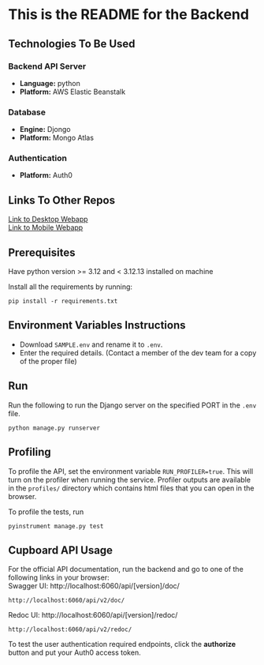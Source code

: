 # This is the README for the Backend

## Technologies To Be Used
### Backend API Server
- **Language:** python
- **Platform:** AWS Elastic Beanstalk
### Database
- **Engine:** Djongo
- **Platform:** Mongo Atlas
### Authentication
- **Platform:** Auth0

## Links To Other Repos
[Link to Desktop Webapp](https://github.com/COMP4350-Team2/Desktop-WebApp) <br/>
[Link to Mobile Webapp](https://github.com/COMP4350-Team2/Mobile-WebApp)

## Prerequisites
Have python version >= 3.12 and < 3.12.13 installed on machine

Install all the requirements by running:
```
pip install -r requirements.txt
```

## Environment Variables Instructions
- Download `SAMPLE.env` and rename it to `.env`. 
- Enter the required details. (Contact a member of the dev team for a copy of the proper file)

## Run
Run the following to run the Django server on the specified PORT in the `.env` file.
```
python manage.py runserver
```

## Profiling
To profile the API, set the environment variable `RUN_PROFILER=true`. This will turn on the profiler when running the service.
Profiler outputs are available in the `profiles/` directory which contains html files that you can open in the browser.

To profile the tests, run 
```
pyinstrument manage.py test
```

## Cupboard API Usage
For the official API documentation, run the backend and go to one of the following links in your browser:  
Swagger UI: http://localhost:6060/api/[version]/doc/  
```
http://localhost:6060/api/v2/doc/
```  

Redoc UI: http://localhost:6060/api/[version]/redoc/  
```
http://localhost:6060/api/v2/redoc/
```

To test the user authentication required endpoints, click the **authorize** button and put your Auth0 access token.
